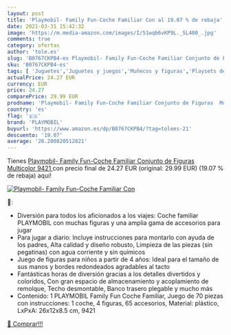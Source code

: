```yaml
---
layout: post
title: 'Playmobil- Family Fun-Coche Familiar Con al 19.07 % de rebaja'
date: 2021-03-31 15:42:32
image: 'https://m.media-amazon.com/images/I/51wqb6vKP9L._SL400_.jpg'
comments: true
category: ofertas
author: 'tole.es'
slug: 'B0767CKPB4-es Playmobil- Family Fun-Coche Familiar Conjunto de Figuras...'
sku: 'B0767CKPB4-es'
tags: [ 'Juguetes','Juguetes y juegos','Muñecos y figuras','Playsets de figuras de juguete para niños','playmobil','playmobil-', ]
actualPrice: 24.27 EUR
currency: EUR
price: 24.27
comparePrice: 29.99 EUR
prodname: 'Playmobil- Family Fun-Coche Familiar Conjunto de Figuras  Multicolor  9421 '
country: 'es'
flag: '🇪🇸'
brand: 'PLAYMOBIL'
buyurl: 'https://www.amazon.es/dp/B0767CKPB4/?tag=tolees-21'
descuento: '19.07'
average: '28.200820512821'
---
```


Tienes [Playmobil- Family Fun-Coche Familiar Conjunto de Figuras  Multicolor  9421 ](https://www.amazon.es/dp/B0767CKPB4/?tag=tolees-21) con precio final de  24.27 EUR (original: 29.99 EUR) (19.07 %  de rebaja) aqui!

[![Playmobil- Family Fun-Coche Familiar Con](https://m.media-amazon.com/images/I/51wqb6vKP9L._SL400_.jpg)](https://www.amazon.es/dp/B0767CKPB4/?tag=tolees-21)

🔎:

- Diversión para todos los aficionados a los viajes: Coche familiar PLAYMOBIL con muchas figuras y una amplia gama de accesorios para jugar
- Para jugar a diario: Incluye instrucciones para montarlo con ayuda de los padres, Alta calidad y diseño robusto, Limpieza de las piezas (sin pegatinas) con agua corriente y sin químicos
- Juego de figuras para niños a partir de 4 años: Ideal para el tamaño de sus manos y bordes redondeados agradables al tacto
- Fantásticas horas de diversión gracias a los detalles divertidos y coloridos, Con gran espacio de almacenamiento y acoplamiento de remolque, Techo desmontable, Banco trasero plegable y mucho más
- Contenido: 1 PLAYMOBIL Family Fun Coche Familiar, Juego de 70 piezas con instrucciones: 1 coche, 4 figuras, 65 accesorios, Material: plástico, LxPxA: 26x12x8.5 cm, 9421

[🛒 Comprar!!!](https://www.amazon.es/dp/B0767CKPB4/?tag=tolees-21)
